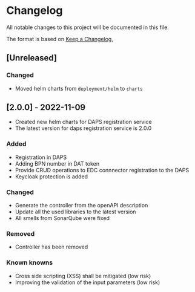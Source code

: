 # Changelog

All notable changes to this project will be documented in this file.

The format is based on [Keep a Changelog](https://keepachangelog.com/en/1.0.0/),

## [Unreleased]

### Changed
- Moved helm charts from `deployment/helm` to `charts`

## [2.0.0] - 2022-11-09
- Created new helm charts for DAPS registration service
- The latest version for daps registration service is 2.0.0

### Added
- Registration in DAPS
- Adding BPN number in DAT token
- Provide CRUD operations to EDC connnector registration to the DAPS
- Keycloak protection is added

### Changed
- Generate the controller from the openAPI description
- Update all the used libraries to the latest version
- All smells from SonarQube were fixed

### Removed
- Controller has been removed

### Known knowns
- Cross side scripting (XSS) shall be mitigated (low risk)
- Improving the validation of the input parameters (low risk)
